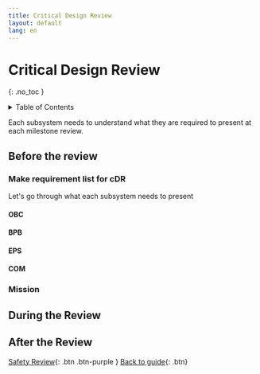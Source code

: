 ```yaml
---
title: Critical Design Review 
layout: default
lang: en
---
```


# Critical Design Review 
{: .no_toc }

<details markdown="block">
<summary>Table of Contents</summary>

- Table of Contents
{:toc}

</details>

Each subsystem needs to understand what they are required to present at each milestone review.

## Before the review

### Make requirement list for cDR

Let's go through what each subsystem needs to present

#### OBC


#### BPB


#### EPS


#### COM


### Mission


## During the Review


## After the Review







[Safety Review]({{site.url}}/project-managers/pm-safety-review/){: .btn .btn-purple }
[Back to guide]({{site.url}}//pm/guide#how-to){: .btn}